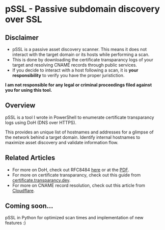 # pSSL - Passive subdomain discovery over SSL

## Disclaimer

- pSSL is a passive asset discovery scanner. This means it does not interact with the target domain or its hosts while performing a scan. 
- This is done by downloading the certificate transparancy logs of your target and resolving CNAME records through public services.
- If you decide to interact with a host following a scan, it is **your responsibility** to verify you have the proper juristiction. 

**I am not responsible for any legal or criminal proceedings filed against you for using this tool.**

## Overview

pSSL is a tool I wrote in PowerShell to enumerate certificate transparancy logs using DoH (DNS over HTTPS). 

This provides an unique list of hostnames and addresses for a glimpse of the network behind a target domain. Identify internal hostnames to maximize asset discovery and validate information flow.

## Related Articles
- For more on DoH, check out RFC8484 [here](https://www.rfc-editor.org/rfc/rfc8484.html) or at the [PDF](https://www.rfc-editor.org/rfc/pdfrfc/rfc8484.txt.pdf).
- For more on certificate transparancy, check out this guide from [certificate.transparancy.dev](https://certificate.transparency.dev/howctworks/).
- For more on CNAME record resolution, check out this article from [Cloudflare](https://www.cloudflare.com/learning/dns/dns-records/dns-cname-record/).

## Coming soon...
pSSL in Python for optimized scan times and implementation of new features :)
